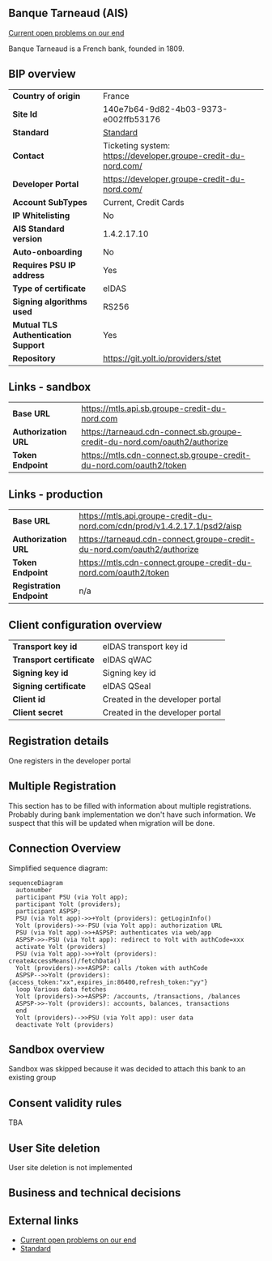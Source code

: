 ## Banque Tarneaud (AIS)

[Current open problems on our end][1]

Banque Tarneaud is a French bank, founded in 1809.

## BIP overview

|                                       |                                                                |
|---------------------------------------|----------------------------------------------------------------|
| **Country of origin**                 | France                                                         | 
| **Site Id**                           | 140e7b64-9d82-4b03-9373-e002ffb53176                           |
| **Standard**                          | [Standard][2]                                                  |
| **Contact**                           | Ticketing system: https://developer.groupe-credit-du-nord.com/ |
| **Developer Portal**                  | https://developer.groupe-credit-du-nord.com/                   | 
| **Account SubTypes**                  | Current, Credit Cards                                          |
| **IP Whitelisting**                   | No                                                             |
| **AIS Standard version**              | 1.4.2.17.10                                                    |
| **Auto-onboarding**                   | No                                                             |
| **Requires PSU IP address**           | Yes                                                            |
| **Type of certificate**               | eIDAS                                                          |
| **Signing algorithms used**           | RS256                                                          |
| **Mutual TLS Authentication Support** | Yes                                                            |
| **Repository**                        | https://git.yolt.io/providers/stet                             |

## Links - sandbox

|                       |                                                                            |
|-----------------------|----------------------------------------------------------------------------|
| **Base URL**          | https://mtls.api.sb.groupe-credit-du-nord.com                              |
| **Authorization URL** | https://tarneaud.cdn-connect.sb.groupe-credit-du-nord.com/oauth2/authorize | 
| **Token Endpoint**    | https://mtls.cdn-connect.sb.groupe-credit-du-nord.com/oauth2/token         |  

## Links - production

|                           |                                                                           |
|---------------------------|---------------------------------------------------------------------------|
| **Base URL**              | https://mtls.api.groupe-credit-du-nord.com/cdn/prod/v1.4.2.17.1/psd2/aisp |
| **Authorization URL**     | https://tarneaud.cdn-connect.groupe-credit-du-nord.com/oauth2/authorize   | 
| **Token Endpoint**        | https://mtls.cdn-connect.groupe-credit-du-nord.com/oauth2/token           |  
| **Registration Endpoint** | n/a                                                                       |  

## Client configuration overview

|                           |                                 |
|---------------------------|---------------------------------|
| **Transport key id**      | eIDAS transport key id          |
| **Transport certificate** | eIDAS qWAC                      |
| **Signing key id**        | Signing key id                  | 
| **Signing certificate**   | eIDAS QSeal                     | 
| **Client id**             | Created in the developer portal |
| **Client secret**         | Created in the developer portal |

## Registration details

One registers in the developer portal

## Multiple Registration

This section has to be filled with information about multiple registrations. Probably during bank implementation we
don't have such information. We suspect that this will be updated when migration will be done.

## Connection Overview

Simplified sequence diagram:

```mermaid
sequenceDiagram
  autonumber
  participant PSU (via Yolt app);
  participant Yolt (providers);
  participant ASPSP;
  PSU (via Yolt app)->>+Yolt (providers): getLoginInfo()
  Yolt (providers)->>-PSU (via Yolt app): authorization URL
  PSU (via Yolt app)->>+ASPSP: authenticates via web/app
  ASPSP->>-PSU (via Yolt app): redirect to Yolt with authCode=xxx
  activate Yolt (providers)
  PSU (via Yolt app)->>+Yolt (providers): createAccessMeans()/fetchData()
  Yolt (providers)->>+ASPSP: calls /token with authCode
  ASPSP-->>Yolt (providers): {access_token:"xx",expires_in:86400,refresh_token:"yy"}
  loop Various data fetches
  Yolt (providers)->>+ASPSP: /accounts, /transactions, /balances
  ASPSP->>-Yolt (providers): accounts, balances, transactions
  end
  Yolt (providers)-->>PSU (via Yolt app): user data
  deactivate Yolt (providers)
```

## Sandbox overview

Sandbox was skipped because it was decided to attach this bank to an existing group

## Consent validity rules

TBA

## User Site deletion

User site deletion is not implemented

## Business and technical decisions

## External links

* [Current open problems on our end][1]
* [Standard][2]

[1]: <https://yolt.atlassian.net/issues/?jql=project%20%3D%20%22C4PO%22%20AND%20component%20%3D%20BANQUE_TARNEAUD%20AND%20status%20!%3D%20Done%20AND%20Resolution%20%3D%20Unresolved%20ORDER%20BY%20status>

[2]: <https://www.stet.eu//>